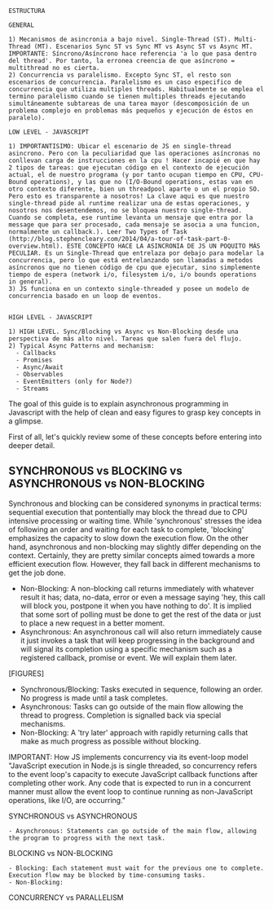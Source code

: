 ```
ESTRUCTURA

GENERAL

1) Mecanismos de asincronia a bajo nivel. Single-Thread (ST). Multi-Thread (MT). Escenarios Sync ST vs Sync MT vs Async ST vs Async MT. IMPORTANTE: Síncrono/Asíncrono hace referencia 'a lo que pasa dentro del thread'. Por tanto, la erronea creencia de que asíncrono = multithread no es cierta.
2) Concurrencia vs paralelismo. Excepto Sync ST, el resto son escenarios de concurrencia. Paralelismo es un caso especifico de concurrencia que utiliza multiples threads. Habitualmente se emplea el termino paralelismo cuando se tienen multiples threads ejecutando simultáneamente subtareas de una tarea mayor (descomposición de un problema complejo en problemas más pequeños y ejecución de éstos en paralelo). 

LOW LEVEL - JAVASCRIPT

1) IMPORTANTISIMO: Ubicar el escenario de JS en single-thread asincrono. Pero con la peculiaridad que las operaciones asíncronas no conllevan carga de instrucciones en la cpu ! Hacer incapié en que hay 2 tipos de tareas: que ejecutan código en el contexto de ejecución actual, el de nuestro programa (y por tanto ocupan tiempo en CPU, CPU-Bound operations), y las que no (I/O-Bound operations, estas van en otro contexto diferente, bien un threadpool aparte o un el propio SO. Pero esto es transparente a nosotros! La clave aqui es que nuestro single-thread pide al runtime realizar una de estas operaciones, y nosotros nos desentendemos, no se bloquea nuestro single-thread. Cuando se completa, ese runtime levanta un mensaje que entra por la message que para ser procesado, cada mensaje se asocia a una funcion, normalmente un callback.). Leer Two Types of Task (http://blog.stephencleary.com/2014/04/a-tour-of-task-part-0-overview.html). ESTE CONCEPTO HACE LA ASINCRONIA DE JS UN POQUITO MÁS PECULIAR. Es un Single-Thread que entrelaza por debajo para modelar la concurrencia, pero lo que está entrelanzando son llamadas a metodos asíncronos que no tienen código de cpu que ejecutar, sino simplemente tiempo de espera (network i/o, filesystem i/o, i/o bounds operations in general).
3) JS funciona en un contexto single-threaded y posee un modelo de concurrencia basado en un loop de eventos.


HIGH LEVEL - JAVASCRIPT

1) HIGH LEVEL. Sync/Blocking vs Async vs Non-Blocking desde una perspectiva de más alto nivel. Tareas que salen fuera del flujo.
2) Typical Async Patterns and mechanism:
  - Callbacks
  - Promises
  - Async/Await
  - Observables  
  - EventEmitters (only for Node?)
  - Streams

```


The goal of this guide is to explain asynchronous programming in Javascript with the help of clean and easy figures to grasp key concepts in a glimpse. 

First of all, let's quickly review some of these concepts before entering into deeper detail.


## SYNCHRONOUS vs BLOCKING vs ASYNCHRONOUS vs NON-BLOCKING

Synchronous and blocking can be considered synonyms in practical terms: sequential execution that pontentially may block the thread due to CPU intensive processing or waiting time. While 'synchronous' stresses the idea of following an order and waiting for each task to complete, 'blocking' emphasizes the capacity to slow down the execution flow.
On the other hand, asynchronous and non-blocking may slightly differ depending on the context. Certainly, they are pretty similar concepts aimed towards a more efficient execution flow. However, they fall back in different mechanisms to get the job done. 

- Non-Blocking: A non-blocking call returns immediately with whatever result it has; data, no-data, error or even a message saying 'hey, this call will block you, postpone it when you have nothing to do'. It is implied that some sort of polling must be done to get the rest of the data or just to place a new request in a better moment.
- Asynchronous: An asynchronous call will also return immediately cause it just invokes a task that will keep progressing in the background and will signal its completion using a specific mechanism such as a registered callback, promise or event. We will explain them later.


[FIGURES]
- Synchronous/Blocking: Tasks executed in sequence, following an order. No progress is made until a task completes.
- Asynchronous: Tasks can go outside of the main flow allowing the thread to progress. Completion is signalled back via special mechanisms.
- Non-Blocking: A 'try later' approach with rapidly returning calls that make as much progress as possible without blocking.







IMPORTANT: How JS implements concurrency via its event-loop model
"JavaScript execution in Node.js is single threaded, so concurrency refers to the event loop's capacity to execute JavaScript callback functions after completing other work. Any code that is expected to run in a concurrent manner must allow the event loop to continue running as non-JavaScript operations, like I/O, are occurring."





SYNCHRONOUS vs ASYNCHRONOUS

	- Asynchronous: Statements can go outside of the main flow, allowing the program to progress with the next task.  

BLOCKING vs NON-BLOCKING

	- Blocking: Each statement must wait for the previous one to complete. Execution flow may be blocked by time-consuming tasks.
	- Non-Blocking:  



CONCURRENCY vs PARALLELISM